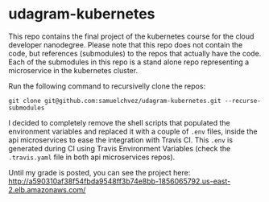 # udagram-kubernetes

This repo contains the final project of the kubernetes course for the cloud developer nanodegree. Please note that this repo does not contain the code, but references (submodules) to the repos that actually have the code. Each of the submodules in this repo is a stand alone repo representing a microservice in the kubernetes cluster.

Run the following command to recursivelly clone the repos:

`git clone git@github.com:samuelchvez/udagram-kubernetes.git --recurse-submodules`

I decided to completely remove the shell scripts that populated the environment variables and replaced it with a couple of `.env` files, inside the api microservices to ease the integration with Travis CI. This `.env` is generated during CI using Travis Environment Variables (check the `.travis.yaml` file in both api microservices repos).

Until my grade is posted, you can see the project here: http://a590310af38f54fbda9548ff3b74e8bb-1856065792.us-east-2.elb.amazonaws.com/
